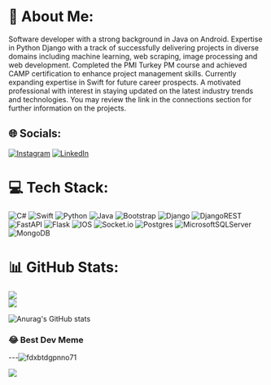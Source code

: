 # 💫 About Me:
Software developer with a strong background in Java on Android. Expertise in Python Django with a track of successfully delivering projects in diverse domains including machine learning, web scraping, image processing and web development. Completed the PMI Turkey PM course and achieved CAMP certification to enhance project management skills. Currently expanding expertise in Swift for future career prospects. A motivated professional with interest in staying updated on the latest industry trends and technologies. You may review the link in the connections section for further information on the projects.


## 🌐 Socials:
[![Instagram](https://img.shields.io/badge/Instagram-%23E4405F.svg?logo=Instagram&logoColor=white)](https://instagram.com/https://www.instagram.com/burhangoksel26/) [![LinkedIn](https://img.shields.io/badge/LinkedIn-%230077B5.svg?logo=linkedin&logoColor=white)](https://www.linkedin.com/in/burhan-göksel-b92067154/) 

# 💻 Tech Stack:
![C#](https://img.shields.io/badge/c%23-%23239120.svg?style=for-the-badge&logo=c-sharp&logoColor=white) ![Swift](https://img.shields.io/badge/swift-F54A2A?style=for-the-badge&logo=swift&logoColor=white) ![Python](https://img.shields.io/badge/python-3670A0?style=for-the-badge&logo=python&logoColor=ffdd54) ![Java](https://img.shields.io/badge/java-%23ED8B00.svg?style=for-the-badge&logo=java&logoColor=white) ![Bootstrap](https://img.shields.io/badge/bootstrap-%23563D7C.svg?style=for-the-badge&logo=bootstrap&logoColor=white) ![Django](https://img.shields.io/badge/django-%23092E20.svg?style=for-the-badge&logo=django&logoColor=white) ![DjangoREST](https://img.shields.io/badge/DJANGO-REST-ff1709?style=for-the-badge&logo=django&logoColor=white&color=ff1709&labelColor=gray) ![FastAPI](https://img.shields.io/badge/FastAPI-005571?style=for-the-badge&logo=fastapi) ![Flask](https://img.shields.io/badge/flask-%23000.svg?style=for-the-badge&logo=flask&logoColor=white) ![IOS](https://img.shields.io/badge/IOS-%2320232a.svg?style=for-the-badge&logo=apple&logoColor=white) ![Socket.io](https://img.shields.io/badge/Socket.io-black?style=for-the-badge&logo=socket.io&badgeColor=010101) ![Postgres](https://img.shields.io/badge/postgres-%23316192.svg?style=for-the-badge&logo=postgresql&logoColor=white) ![MicrosoftSQLServer](https://img.shields.io/badge/Microsoft%20SQL%20Sever-CC2927?style=for-the-badge&logo=microsoft%20sql%20server&logoColor=white) ![MongoDB](https://img.shields.io/badge/MongoDB-%234ea94b.svg?style=for-the-badge&logo=mongodb&logoColor=white)
# 📊 GitHub Stats:
![](https://github-readme-stats.vercel.app/api/top-langs/?username=brhngksel26&theme=dark&hide_border=false&include_all_commits=true&count_private=true&layout=compact) <br/>
![](https://github-readme-streak-stats.herokuapp.com/?user=brhngksel26&theme=dark&hide_border=false)<br/>



![Anurag's GitHub stats](https://github-readme-stats.vercel.app/api?username=brhngksel26&show_icons=true&bg_color=00000000)

### 😂 Best Dev Meme

---![fdxbtdgpnno71](https://github.com/brhngksel26/brhngksel26/assets/36696181/53d00790-9be5-40fc-af2a-61cd7a23bc18)

[![](https://visitcount.itsvg.in/api?id=brhngksel26&icon=0&color=0)](https://visitcount.itsvg.in)

<!-- Proudly created with GPRM ( https://gprm.itsvg.in ) -->
